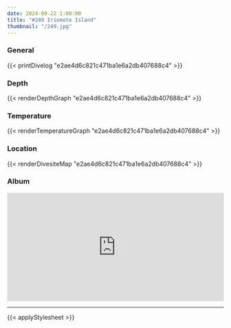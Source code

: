 ```yaml
---
date: 2024-09-22 1:00:00
title: "#249 Iriomote Island"
thumbnail: "/249.jpg"
---
```


### General

{{< printDivelog "e2ae4d6c821c471ba1e6a2db407688c4" >}}

### Depth

{{< renderDepthGraph "e2ae4d6c821c471ba1e6a2db407688c4" >}}

### Temperature

{{< renderTemperatureGraph "e2ae4d6c821c471ba1e6a2db407688c4" >}}

### Location

{{< renderDivesiteMap "e2ae4d6c821c471ba1e6a2db407688c4" >}}

### Album

<div class='lr_embed' style='position: relative; padding-bottom: 50%; height: 0; overflow: hidden;'><iframe id='iframe' src='https://lightroom.adobe.com/embed/shares/611169d442f048ada8f5dff8d6d9d411/slideshow?background_color=%232D2D2D&color=%23999999' frameborder='0'style='width:100%; height:100%; position: absolute; top:0; left:0;' ></iframe></div>

---

{{< applyStylesheet >}}
